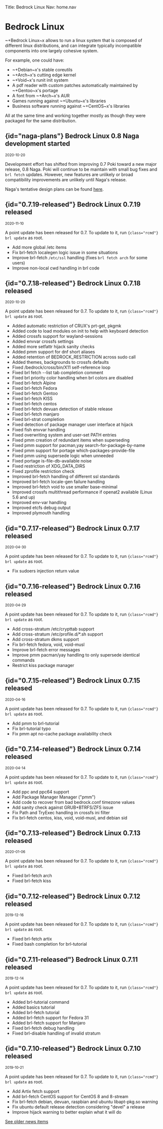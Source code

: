 Title: Bedrock Linux
Nav:   home.nav

Bedrock Linux
=============

~+Bedrock Linux~x allows to run a linux system that is composed of different linux distributions, 
and can integrate typically incompatible components into one largely cohesive system.

For example, one could have:

- ~+Debian~x's stable coreutils
- ~+Arch~x's cutting edge kernel
- ~+Void~x's runit init system
- A pdf reader with custom patches automatically maintained by ~+Gentoo~x's portage
- A font from ~+Arch~x's AUR
- Games running against ~+Ubuntu~x's libraries
- Business software running against ~+CentOS~x's libraries

All at the same time and working together mostly as though they were packaged
for the same distribution.

## {id="naga-plans"} Bedrock Linux 0.8 Naga development started
<small>2020-10-20</small>

Development effort has shifted from improving 0.7 Poki toward a new major
release, 0.8 Naga.  Poki will continue to be maintain with small bug fixes and
`brl fetch` updates.  However, new features are unlikely or broad compatibility
improvements are unlikely until Naga's release.

Naga's tentative design plans can be found [here](0.8/plans.html).

## {id="0.7.19-released"} Bedrock Linux 0.7.19 released
<small>2020-11-10</small>

A point update has been released for 0.7.  To update to it, run `{class="rcmd"} brl update` as root.

- Add more global /etc items
- Fix brl-fetch localegen logic issue in some situations
- Improve brl-fetch `/etc/ssl` handling (fixes `brl fetch arch` for some users)
- Improve non-local cwd handling in brl code

## {id="0.7.18-released"} Bedrock Linux 0.7.18 released
<small>2020-10-20</small>

A point update has been released for 0.7.  To update to it, run `{class="rcmd"} brl update` as root.

- Added automatic restriction of CRUX's prt-get, pkgmk
- Added code to load modules on init to help with keyboard detection
- Added crossfs support for wayland-sessions
- Added envvar crossfs settings
- Added more setfattr hijack sanity checks
- Added pmm support for dnf short aliases
- Added retention of BEDROCK_RESTRICTION across sudo call
- Added themes, backgrounds to crossfs defaults
- Fixed /bedrock/cross/bin/X11 self-reference loop
- Fixed brl fetch --list tab completion comment
- Fixed brl priority color handling when brl colors are disabled
- Fixed brl-fetch Alpine
- Fixed brl-fetch Fedora
- Fixed brl-fetch Gentoo
- Fixed brl-fetch KISS
- Fixed brl-fetch centos
- Fixed brl-fetch devuan detection of stable release
- Fixed brl-fetch manjaro
- Fixed brl-strat completion
- Fixed detection of package manager user interface at hijack
- Fixed fish envvar handling
- Fixed overwriting system and user-set PATH entries
- Fixed pmm creation of redundant items when superseding
- Fixed pmm support for pacman,yay search-for-package-by-name
- Fixed pmm support for portage which-packages-provide-file
- Fixed pmm using supersede logic when unneeded
- Fixed portage is-file-db-available noise
- Fixed restriction of XDG_DATA_DIRS
- Fixed zprofile restriction check
- Improved brl-fetch handling of different ssl standards
- Improved brl-fetch locale-gen failure handling
- Improved brl-fetch void to use smaller base-minimal
- Improved crossfs multithread performance if openat2 available (Linux 5.6 and up)
- Improved env-var handling
- Improved etcfs debug output
- Improved plymouth handling

## {id="0.7.17-released"} Bedrock Linux 0.7.17 released
<small>2020-04-30</small>

A point update has been released for 0.7.  To update to it, run `{class="rcmd"} brl update` as root.

- Fix sudoers injection return value

## {id="0.7.16-released"} Bedrock Linux 0.7.16 released
<small>2020-04-29</small>

A point update has been released for 0.7.  To update to it, run `{class="rcmd"} brl update` as root.

- Add cross-stratum /etc/crypttab support
- Add cross-stratum /etc/profile.d/*.sh support
- Add cross-stratum dkms support
- Fix brl-fetch fedora, void, void-musl
- Improve brl-fetch error messages
- Improve pmm pacman/yay handling to only supersede identical commands
- Restrict kiss package manager

## {id="0.7.15-released"} Bedrock Linux 0.7.15 released
<small>2020-04-16</small>

A point update has been released for 0.7.  To update to it, run `{class="rcmd"} brl update` as root.

- Add pmm to brl-tutorial
- Fix brl-tutorial typo
- Fix pmm apt no-cache package availability check

## {id="0.7.14-released"} Bedrock Linux 0.7.14 released
<small>2020-04-14</small>

A point update has been released for 0.7.  To update to it, run `{class="rcmd"} brl update` as root.

- Add ppc and ppc64 support
- Add Package Manager Manager ("pmm")
- Add code to recover from bad bedrock.conf timezone values
- Add sanity check against GRUB+BTRFS/ZFS issue
- Fix Path and TryExec handling in crossfs ini filter
- Fix brl-fetch centos, kiss, void, void-musl, and debian sid

## {id="0.7.13-released"} Bedrock Linux 0.7.13 released
<small>2020-01-06</small>

A point update has been released for 0.7.  To update to it, run `{class="rcmd"} brl update` as root.

- Fixed brl-fetch arch
- Fixed brl-fetch kiss

## {id="0.7.12-released"} Bedrock Linux 0.7.12 released
<small>2019-12-16</small>

A point update has been released for 0.7.  To update to it, run `{class="rcmd"} brl update` as root.

- Fixed brl-fetch artix
- Fixed bash completion for brl-tutorial

## {id="0.7.11-released"} Bedrock Linux 0.7.11 released
<small>2019-12-14</small>

A point update has been released for 0.7.  To update to it, run `{class="rcmd"} brl update` as root.

- Added brl-tutorial command
- Added basics tutorial
- Added brl-fetch tutorial
- Added brl-fetch support for Fedora 31
- Added brl-fetch support for Manjaro
- Fixed brl-fetch debug handling
- Fixed brl-disable handling of invalid stratum

## {id="0.7.10-released"} Bedrock Linux 0.7.10 released
<small>2019-10-21</small>

A point update has been released for 0.7.  To update to it, run `{class="rcmd"} brl update` as root.

- Add Artix fetch support
- Add brl-fetch CentOS support for CentOS 8 and 8-stream
- Fix brl-fetch debian, devuan, raspbian and ubuntu libapt-pkg.so warning
- Fix ubuntu default release detection considering "devel" a release
- Improve hijack warning to better explain what it will do

[See older news items](news.html)
